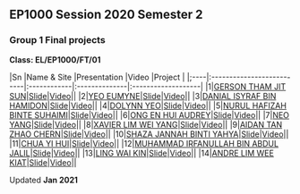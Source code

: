 
## EP1000 Session 2020 Semester 2

### Group 1 Final projects

**Class: EL/EP1000/FT/01**


|Sn   |Name & Site                |Presentation |Video          |Project             |
|;----|:--------------------------|:------------|:--------------|:-------------------|
|1|[GERSON THAM JIT SUN](https://gersontham.github.io/EP1000/)|[Slide]()|[Video]()||
|2|[YEO EUMYNE](https://eumyne.github.io/EP1000.html)|[Slide]()|[Video]()||
|3|[DANIAL ISYRAF BIN HAMIDON](https://disyraf.github.io/EP1000_/)|[Slide]()|[Video]()||
|4|[DOLYNN YEO](https://dolynn.github.io/EP1000.github.io/)|[Slide]()|[Video]()||
|5|[NURUL HAFIZAH BINTE SUHAIMI](https://hafizahsuhaimi.github.io/EP1000)|[Slide]()|[Video]()||
|6|[ONG EN HUI AUDREY](https://audreyongeh.github.io/EP1000/jwindex.html)|[Slide]()|[Video]()||
|7|[NEO YANG](https://777yangster777.github.io/EP1000_blog/index.html)|[Slide]()|[Video]()||
|8|[XAVIER LIM WEI YANG](https://plsspeccify.github.io/EP1000/)|[Slide]()|[Video]()||
|9|[AIDAN TAN ZHAO CHERN]()|[Slide]()|[Video]()||
|10|[SHAZA JANNAH BINTI YAHYA](https://shazajannah.github.io/shazajannah-EP1000/)|[Slide]()|[Video]()||
|11|[CHUA YI HUI](https://chuayihui98.github.io/github.io.EP1000/)|[Slide]()|[Video]()||
|12|[MUHAMMAD IRFANULLAH BIN ABDUL JALIL](https://irfan9363.github.io/Irfan-EP1000/)|[Slide]()|[Video]()||
|13|[LING WAI KIN](https://baka339.github.io/EP1000/)|[Slide]()|[Video]()||
|14|[ANDRE LIM WEE KIAT](https://andre352.github.io/EP1000/)|[Slide]()|[Video]()||

Updated **Jan 2021**